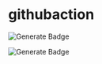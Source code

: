 # githubaction

![Generate Badge](https://github.com/ifGarcia/badge/blob/master/githubaction/badge.svg)


![Generate Badge](https://github.com/ifGarcia/badge/blob/master/githubaction/tu.svg)
